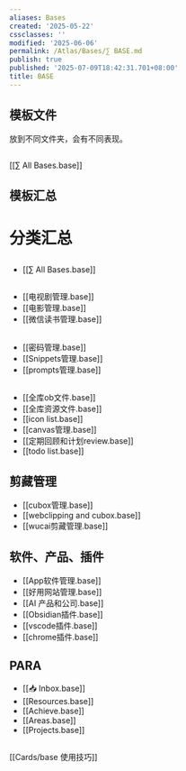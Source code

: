 ```yaml
---
aliases: Bases
created: '2025-05-22'
cssclasses: ''
modified: '2025-06-06'
permalink: /Atlas/Bases/∑ BASE.md
publish: true
published: '2025-07-09T18:42:31.701+08:00'
title: BASE
---
```

## 模板文件

放到不同文件夹，会有不同表现。

##


[[∑ All Bases.base]]

## 模板汇总

# 分类汇总

## 

- [[∑ All Bases.base]]

##

- [[电视剧管理.base]]
- [[电影管理.base]]
- [[微信读书管理.base]]

##

- [[密码管理.base]]
- [[Snippets管理.base]]
- [[prompts管理.base]]

##

- [[全库ob文件.base]]
- [[全库资源文件.base]]
- [[icon list.base]]
- [[canvas管理.base]]
- [[定期回顾和计划review.base]]
- [[todo list.base]]

## 剪藏管理

- [[cubox管理.base]]
- [[webclipping and cubox.base]]
- [[wucai剪藏管理.base]]

## 软件、产品、插件

- [[App软件管理.base]]
- [[好用网站管理.base]]
- [[AI 产品和公司.base]]
- [[Obsidian插件.base]]
- [[vscode插件.base]]
- [[chrome插件.base]]

## PARA

- [[📥 Inbox.base]]
- [[Resources.base]]
- [[Achieve.base]]
- [[Areas.base]]
- [[Projects.base]]


## 

[[Cards/base 使用技巧]]